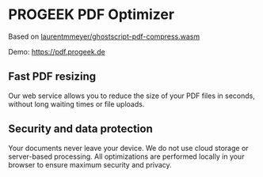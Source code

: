 # PROGEEK PDF Optimizer

Based on [laurentmmeyer/ghostscript-pdf-compress.wasm](https://github.com/laurentmmeyer/ghostscript-pdf-compress.wasm)

Demo: <https://pdf.progeek.de>

## Fast PDF resizing

Our web service allows you to reduce the size of your PDF files in seconds, without long waiting times or file uploads.

## Security and data protection

Your documents never leave your device. We do not use cloud storage or server-based processing. All optimizations are performed locally in your browser to ensure maximum security and privacy.
